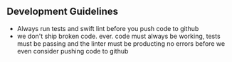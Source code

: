 ## Development Guidelines

- Always run tests and swift lint before you push code to github
- we don't ship broken code. ever. code must always be working, tests must be passing and the linter must be producting no errors before we even consider pushing code to github